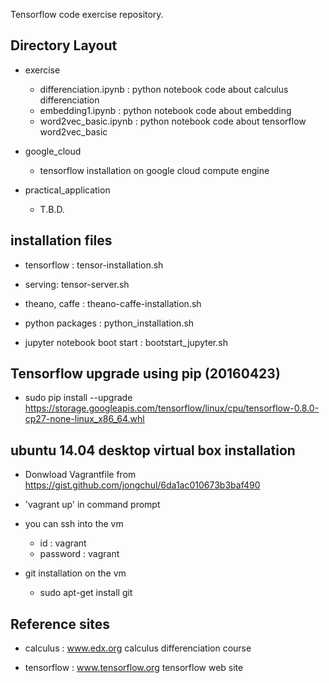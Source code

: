 ﻿Tensorflow code exercise repository.

## Directory Layout

- exercise
   - differenciation.ipynb : python notebook code about calculus differenciation 
   - embedding1.ipynb : python notebook code about embedding
   - word2vec_basic.ipynb : python notebook code about tensorflow word2vec_basic

- google_cloud
   - tensorflow installation on google cloud compute engine 

- practical_application
   - T.B.D.


## installation files
 
- tensorflow : tensor-installation.sh 

- serving: tensor-server.sh 

- theano, caffe : theano-caffe-installation.sh

- python packages : python_installation.sh

- jupyter notebook boot start : bootstart_jupyter.sh 


## Tensorflow upgrade using pip (20160423)
- sudo pip install --upgrade https://storage.googleapis.com/tensorflow/linux/cpu/tensorflow-0.8.0-cp27-none-linux_x86_64.whl


## ubuntu 14.04 desktop virtual box installation
 
- Donwload Vagrantfile from https://gist.github.com/jongchul/6da1ac010673b3baf490 
   
- 'vagrant up' in command prompt  

- you can ssh into the vm 
  - id : vagrant 
  - password : vagrant  

- git installation on the vm 
    - sudo apt-get install git
    


## Reference sites

- calculus : www.edx.org calculus differenciation course

- tensorflow : www.tensorflow.org tensorflow web site




